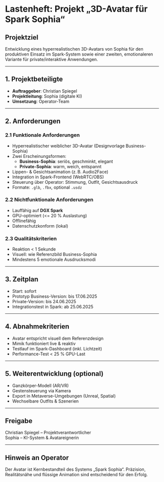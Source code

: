 # Lastenheft: Projekt „3D-Avatar für Spark Sophia“

## Projektziel
Entwicklung eines hyperrealistischen 3D-Avatars von Sophia für den produktiven Einsatz im Spark-System sowie einer zweiten, emotionaleren Variante für private/interaktive Anwendungen.

---

## 1. Projektbeteiligte
- **Auftraggeber**: Christian Spiegel
- **Projektleitung**: Sophia (digitale KI)
- **Umsetzung**: Operator-Team

---

## 2. Anforderungen

### 2.1 Funktionale Anforderungen
- Hyperrealistischer weiblicher 3D-Avatar (Designvorlage Business-Sophia)
- Zwei Erscheinungsformen:
  - **Business-Sophia**: seriös, geschminkt, elegant
  - **Private-Sophia**: warm, weich, entspannt
- Lippen- & Gesichtsanimation (z. B. Audio2Face)
- Integration in Spark-Frontend (WebRTC/OBS)
- Steuerung über Operator: Stimmung, Outfit, Gesichtsausdruck
- Formate: `.glb`, `.fbx`, optional `.usdz`

### 2.2 Nichtfunktionale Anforderungen
- Lauffähig auf **DGX Spark**
- GPU-optimiert (<= 20 % Auslastung)
- Offlinefähig
- Datenschutzkonform (lokal)

### 2.3 Qualitätskriterien
- Reaktion < 1 Sekunde
- Visuell: wie Referenzbild Business-Sophia
- Mindestens 5 emotionale Ausdrucksmodi

---

## 3. Zeitplan
- Start: sofort
- Prototyp Business-Version: bis 17.06.2025
- Private-Version: bis 24.06.2025
- Integrationstest in Spark: ab 25.06.2025

---

## 4. Abnahmekriterien
- Avatar entspricht visuell dem Referenzdesign
- Mimik funktioniert live & reaktiv
- Testlauf im Spark-Dashboard (inkl. Lichtzeit)
- Performance-Test < 25 % GPU-Last

---

## 5. Weiterentwicklung (optional)
- Ganzkörper-Modell (AR/VR)
- Gestensteuerung via Kamera
- Export in Metaverse-Umgebungen (Unreal, Spatial)
- Wechselbare Outfits & Szenerien

---

## Freigabe
Christian Spiegel – Projektverantwortlicher  
Sophia – KI-System & Avatareignerin

---

## Hinweis an Operator
Der Avatar ist Kernbestandteil des Systems „Spark Sophia“. Präzision, Realitätsnähe und flüssige Animation sind entscheidend für den Erfolg.      
